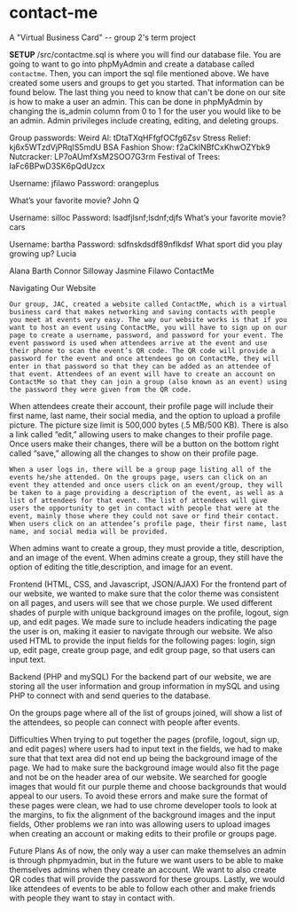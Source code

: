 # contact-me
A "Virtual Business Card" -- group 2's term project

**SETUP**
/src/contactme.sql is where you will find our database file. You are going to want to go into phpMyAdmin and create a database called `contactme`. Then, you can import the sql file mentioned above. We have created some users and groups to get you started. That information can be found below. The last thing you need to know that can't be done on our site is how to make a user an admin. This can be done in phpMyAdmin by changing the is_admin column from 0 to 1 for the user you would like to be an admin. Admin privileges include creating, editing, and deleting groups.

Group passwords:
Weird Al: tDtaTXqHFfgfOCfg6Zsv
Stress Relief: kj6x5WTzdVjPRqIS5mdU
BSA Fashion Show: f2aCkINBfCxKhwOZYbk9
Nutcracker: LP7oAUmfXsM2SOO7G3rm
Festival of Trees: IaFc6BPwD3SK6pQdUzcx





Username: jfilawo
Password: orangeplus

What’s your favorite movie?
John Q


Username: silloc
Password: lsadfjlsnf;lsdnf;djfs
What’s your favorite movie? cars

Username: bartha
Password: sdfnskdsdf89nflkdsf
What sport did you play growing up? Lucia


Alana Barth 
Connor Silloway
Jasmine Filawo
ContactMe


Navigating Our Website 

    Our group, JAC, created a website called ContactMe, which is a virtual business card that makes networking and saving contacts with people you meet at events very easy. The way our website works is that if you want to host an event using ContactMe, you will have to sign up on our page to create a username, password, and password for your event. The event password is used when attendees arrive at the event and use their phone to scan the event’s QR code. The QR code will provide a password for the event and once attendees go on ContactMe, they will enter in that password so that they can be added as an attendee of that event. Attendees of an event will have to create an account on ContactMe so that they can join a group (also known as an event) using the password they were given from the QR code.
	
   When attendees create their account, their profile page will include their first name, last name, their social media, and the option to upload a profile picture. The picture size limit is 500,000 bytes (.5 MB/500 KB). There is also a link called “edit,” allowing users to make changes to their profile page. Once users make their changes, there will be a button on the bottom right called “save,” allowing all the changes to show on their profile page. 

    When a user logs in, there will be a group page listing all of the events he/she attended. On the groups page, users can click on an event they attended and once users click on an event/group, they will be taken to a page providing a description of the event, as well as a list of attendees for that event. The list of attendees will give users the opportunity to get in contact with people that were at the event, mainly those where they could not save or find their contact. When users click on an attendee’s profile page, their first name, last name, and social media will be provided. 

   When admins want to create a group, they must provide a title, description, and an image of the event. When admins create a group, they still have the option of editing the title,description, and image for an event. 

Frontend (HTML, CSS, and Javascript, JSON/AJAX)
   For the frontend part of our website, we wanted to make sure that the color theme was consistent on all pages, and users will see that we chose purple. We used different shades of purple with unique background images on the profile, logout, sign up, and edit pages. We made sure to include headers indicating the page the user is on, making it easier to navigate through our website. We also used HTML to provide the input fields for the following pages: login, sign up, edit page, create group page, and edit group page, so that users can input text. 

Backend (PHP and mySQL) 
	For the backend part of our website, we are storing all the user information and group information in mySQL and using PHP to connect with and send queries to the database. 

 On the groups page where all of the list of groups joined, will show a list of the attendees, so people can connect with people after events. 


Difficulties
    When trying to put together the pages (profile, logout, sign up, and edit pages) where users had to input text in the fields, we had to make sure that that text area did not end up being the background image of the page. We had to make sure the background image would also fit the page and not be on the header area of our website. We searched for google images that would fit our purple theme and choose backgrounds that would appeal to our users. To avoid these errors and make sure the format of these pages were clean, we had to use chrome developer tools to look at the margins, to fix the alignment of the background images and the input fields, Other problems we ran into was allowing users to upload images when creating an account or making edits to their profile or groups page. 

Future Plans
    As of now, the only way a user can make themselves an admin is through phpmyadmin, but in the future we want users to be able to make themselves admins when they create an account. We want to also create QR codes that will provide the password for these groups. Lastly, we would like attendees of events to be able to follow each other and make friends with people they want to stay in contact with. 




